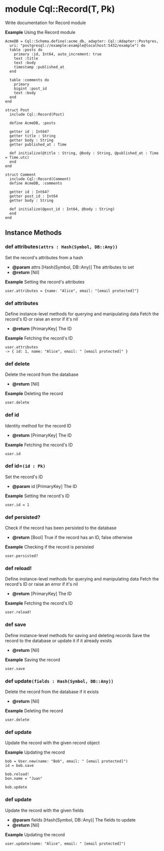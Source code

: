 # module Cql::Record(T, Pk)

Write documentation for Record module

**Example** Using the Record module

```crystal
AcmeDB = Cql::Schema.define(:acme_db, adapter: Cql::Adapter::Postgres,
  uri: "postgresql://example:example@localhost:5432/example") do
  table :posts do
    primary :id, Int64, auto_increment: true
    text :title
    text :body
    timestamp :published_at
  end

  table :comments do
    primary
    bigint :post_id
    text :body
  end
end

struct Post
  include Cql::Record(Post)

  define AcmeDB, :posts

  getter id : Int64?
  getter title : String
  getter body : String
  getter published_at : Time

  def initialize(@title : String, @body : String, @published_at : Time = Time.utc)
  end
end

struct Comment
  include Cql::Record(Comment)
  define AcmeDB, :comments

  getter id : Int64?
  getter post_id : Int64
  getter body : String

  def initialize(@post_id : Int64, @body : String)
  end
end
```

## Instance Methods

### def attributes`(attrs : Hash(Symbol, DB::Any))`

Set the record's attributes from a hash

* **@param** attrs \[Hash(Symbol, DB::Any)] The attributes to set
* **@return** \[Nil]

**Example** Setting the record's attributes

```crystal
user.attributes = {name: "Alice", email: "[email protected]"}
```

### def attributes

Define instance-level methods for querying and manipulating data Fetch the record's ID or raise an error if it's nil

* **@return** \[PrimaryKey] The ID

**Example** Fetching the record's ID

```crystal
user.attributes
-> { id: 1, name: "Alice", email: " [email protected]" }
```

### def delete

Delete the record from the database

* **@return** \[Nil]

**Example** Deleting the record

```crystal
user.delete
```

### def id

Identity method for the record ID

* **@return** \[PrimaryKey] The ID

**Example** Fetching the record's ID

```crystal
user.id
```

### def id=`(id : Pk)`

Set the record's ID

* **@param** id \[PrimaryKey] The ID

**Example** Setting the record's ID

```crystal
user.id = 1
```

### def persisted?

Check if the record has been persisted to the database

* **@return** \[Bool] True if the record has an ID, false otherwise

**Example** Checking if the record is persisted

```crystal
user.persisted?
```

### def reload!

Define instance-level methods for querying and manipulating data Fetch the record's ID or raise an error if it's nil

* **@return** \[PrimaryKey] The ID

**Example** Fetching the record's ID

```crystal
user.reload!
```

### def save

Define instance-level methods for saving and deleting records Save the record to the database or update it if it already exists

* **@return** \[Nil]

**Example** Saving the record

```crystal
user.save
```

### def update`(fields : Hash(Symbol, DB::Any))`

Delete the record from the database if it exists

* **@return** \[Nil]

**Example** Deleting the record

```crystal
user.delete
```

### def update

Update the record with the given record object

**Example** Updating the record

```crystal
bob = User.new(name: "Bob", email: " [email protected]")
id = bob.save

bob.reload!
bon.name = "Juan"

bob.update
```

### def update

Update the record with the given fields

* **@param** fields \[Hash(Symbol, DB::Any)] The fields to update
* **@return** \[Nil]

**Example** Updating the record

```crystal
user.update(name: "Alice", email: " [email protected]")
```
